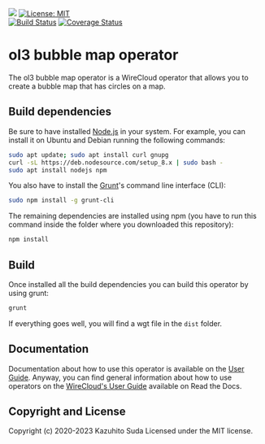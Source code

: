 [![](https://nexus.lab.fiware.org/repository/raw/public/badges/chapters/visualization.svg)](https://www.fiware.org/developers/catalogue/)
[![License: MIT](https://img.shields.io/github/license/lets-fiware/ol3-bubble-map-operator.svg)](https://opensource.org/licenses/MIT)<br/>
[![Build Status](https://travis-ci.com/lets-fiware/ol3-bubble-map-operator.svg?branch=master)](https://travis-ci.com/lets-fiware/ol3-bubble-map-operator)
[![Coverage Status](https://coveralls.io/repos/github/lets-fiware/ol3-bubble-map-operator/badge.svg)](https://coveralls.io/github/lets-fiware/ol3-bubble-map-operator)

# ol3 bubble map operator

The ol3 bubble map operator is a WireCloud operator that allows you to create a bubble map that has circles on a map.

## Build dependencies

Be sure to have installed [Node.js](https://nodejs.org/) in your system. For example, you can install it on Ubuntu and Debian running the following commands:

```bash
sudo apt update; sudo apt install curl gnupg
curl -sL https://deb.nodesource.com/setup_8.x | sudo bash -
sudo apt install nodejs npm 
```

You also have to install the [Grunt](https://gruntjs.com/)'s command line interface (CLI):

```bash
sudo npm install -g grunt-cli
```

The remaining dependencies are installed using npm (you have to run this command
inside the folder where you downloaded this repository):

```bash
npm install
```


## Build

Once installed all the build dependencies you can build this operator by using grunt:

```bash
grunt
```

If everything goes well, you will find a wgt file in the `dist` folder.


## Documentation

Documentation about how to use this operator is available on the
[User Guide](src/doc/userguide.md). Anyway, you can find general information
about how to use operators on the
[WireCloud's User Guide](https://wirecloud.readthedocs.io/en/stable/user_guide/)
available on Read the Docs.

## Copyright and License

Copyright (c) 2020-2023 Kazuhito Suda
Licensed under the MIT license.
